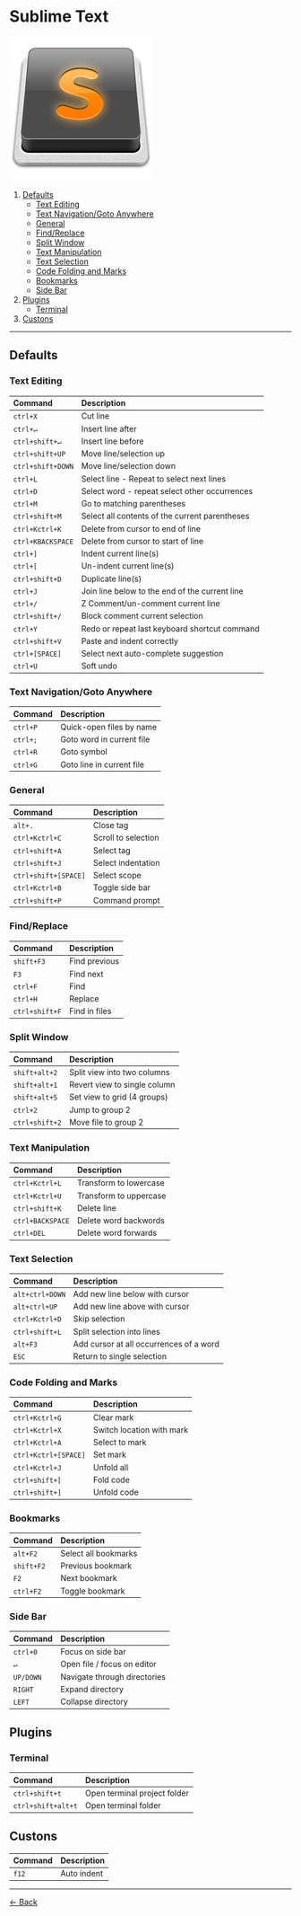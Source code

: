 [index]: https://github.com/iagodahlem/cheatsheets
[sublime-text]: https://sublimetext.com

# Sublime Text

[![Sublime Text](sublime-text.png)][sublime-text]

1. [Defaults](#1.0)
	* [Text Editing](#1.1)
	* [Text Navigation/Goto Anywhere](#1.2)
	* [General](#1.3)
	* [Find/Replace](#1.4)
	* [Split Window](#1.5)
	* [Text Manipulation](#1.6)
	* [Text Selection](#1.7)
	* [Code Folding and Marks](#1.8)
	* [Bookmarks](#1.9)
	* [Side Bar](#1.10)
2. [Plugins](#2.0)
	* [Terminal](#2.1)
3. [Custons](#3.0)

---

## <a name='1.0'></a>Defaults

### <a name='1.1'></a>Text Editing

| Command | Description |
| :--- | :--- |
| `ctrl+X` | Cut line |
| `ctrl+↵` | Insert line after |
| `ctrl+shift+↵` | Insert line before |
| `ctrl+shift+UP` | Move line/selection up |
| `ctrl+shift+DOWN` | Move line/selection down |
| `ctrl+L` | Select line - Repeat to select next lines |
| `ctrl+D` | Select word - repeat select other occurrences |
| `ctrl+M` | Go to matching parentheses |
| `ctrl+shift+M` | Select all contents of the current parentheses |
| `ctrl+Kctrl+K` | Delete from cursor to end of line |
| `ctrl+KBACKSPACE` | Delete from cursor to start of line |
| `ctrl+]` | Indent current line(s) |
| `ctrl+[` | Un-indent current line(s) |
| `ctrl+shift+D` | Duplicate line(s) |
| `ctrl+J` | Join line below to the end of the current line |
| `ctrl+/` | Z Comment/un-comment current line |
| `ctrl+shift+/` | Block comment current selection |
| `ctrl+Y` | Redo or repeat last keyboard shortcut command |
| `ctrl+shift+V` | Paste and indent correctly |
| `ctrl+[SPACE]` | Select next auto-complete suggestion |
| `ctrl+U` | Soft undo|

### <a name='1.2'></a>Text Navigation/Goto Anywhere

| Command | Description |
| :--- | :--- |
| `ctrl+P` | Quick-open files by name |
| `ctrl+;` | Goto word in current file |
| `ctrl+R` | Goto symbol |
| `ctrl+G` | Goto line in current file |

### <a name='1.3'></a>General

| Command | Description |
| :--- | :--- |
| `alt+.` | Close tag |
| `ctrl+Kctrl+C` | Scroll to selection |
| `ctrl+shift+A` | Select tag |
| `ctrl+shift+J` | Select indentation |
| `ctrl+shift+[SPACE]` | Select scope |
| `ctrl+Kctrl+B` | Toggle side bar |
| `ctrl+shift+P` | Command prompt |

### <a name='1.4'></a>Find/Replace

| Command | Description |
| :--- | :--- |
| `shift+F3` | Find previous |
| `F3` | Find next |
| `ctrl+F` | Find |
| `ctrl+H` | Replace |
| `ctrl+shift+F` | Find in files |

### <a name='1.5'></a>Split Window

| Command | Description |
| :--- | :--- |
| `shift+alt+2` | Split view into two columns |
| `shift+alt+1` | Revert view to single column |
| `shift+alt+5` | Set view to grid (4 groups) |
| `ctrl+2` | Jump to group 2 |
| `ctrl+shift+2` | Move file to group 2 |

### <a name='1.6'></a>Text Manipulation

| Command | Description |
| :--- | :--- |
| `ctrl+Kctrl+L` | Transform to lowercase |
| `ctrl+Kctrl+U` | Transform to uppercase |
| `ctrl+shift+K` | Delete line |
| `ctrl+BACKSPACE` | Delete word backwords |
| `ctrl+DEL` | Delete word forwards |

### <a name='1.7'></a>Text Selection

| Command | Description |
| :--- | :--- |
| `alt+ctrl+DOWN` | Add new line below with cursor |
| `alt+ctrl+UP` | Add new line above with cursor |
| `ctrl+Kctrl+D` | Skip selection |
| `ctrl+shift+L` | Split selection into lines |
| `alt+F3` | Add cursor at all occurrences of a word |
| `ESC` | Return to single selection |

### <a name='1.8'></a>Code Folding and Marks

| Command | Description |
| :--- | :--- |
| `ctrl+Kctrl+G` | Clear mark |
| `ctrl+Kctrl+X` | Switch location with mark |
| `ctrl+Kctrl+A` | Select to mark |
| `ctrl+Kctrl+[SPACE]` | Set mark |
| `ctrl+Kctrl+J` | Unfold all |
| `ctrl+shift+[` | Fold code |
| `ctrl+shift+]` | Unfold code |

### <a name='1.9'></a>Bookmarks

| Command | Description |
| :--- | :--- |
| `alt+F2` | Select all bookmarks |
| `shift+F2` | Previous bookmark |
| `F2` | Next bookmark |
| `ctrl+F2` | Toggle bookmark |

### <a name='1.10'></a>Side Bar

| Command | Description |
| :--- | :--- |
| `ctrl+0` | Focus on side bar |
| `↵` | Open file / focus on editor |
| `UP/DOWN` | Navigate through directories |
| `RIGHT` | Expand directory |
| `LEFT` | Collapse directory |

## <a name='2.0'></a>Plugins

### <a name='2.1'></a>Terminal

| Command | Description |
| :---  | :--- |
| `ctrl+shift+t` | Open terminal project folder |
| `ctrl+shift+alt+t` | Open terminal folder |

## <a name='3.0'></a>Custons

| Command | Description |
| :---  | :--- |
| `f12` | Auto indent |

---

[← Back][index]
